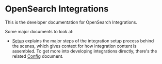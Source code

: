 # OpenSearch Integrations

This is the developer documentation for OpenSearch Integrations.

Some major documents to look at:
- [Setup](setup.md) explains the major steps of the integration setup process behind the scenes,
  which gives context for how integration content is assembled. To get more into developing
  integrations directly, there's the related [Config](config.md) document.
